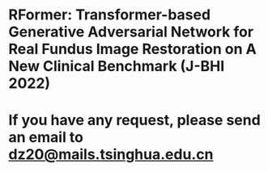 # RFormer: Transformer-based Generative Adversarial Network for Real Fundus Image Restoration on A New Clinical Benchmark (J-BHI 2022)

# If you have any request, please send  an email to  dz20@mails.tsinghua.edu.cn
